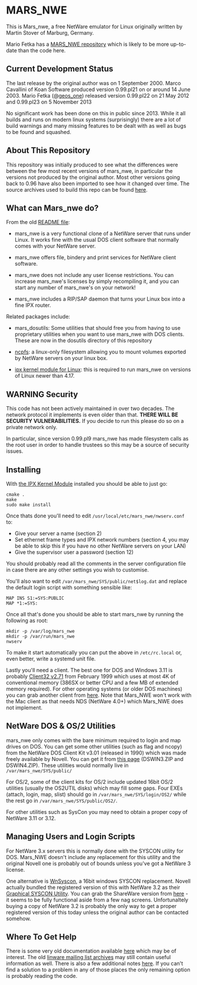 # MARS_NWE

This is Mars_nwe, a free NetWare emulator for Linux originally written by 
Martin Stover of Marburg, Germany.

Mario Fetka has a [MARS_NWE repository](https://gitea.disconnected-by-peer.at/mars_nwe/mars-nwe) which
is likely to be more up-to-date than the code here.

## Current Development Status
The last release by the original author was on 1 September 2000. 
Marco Cavallini of Koan Software produced version 0.99.pl21 on or around 14 June 2003.
Mario Fetka ([@geos_one](https://gitea.disconnected-by-peer.at/geos_one)) released version 0.99.pl22 on 21 May 2012 and 0.99.pl23 on 5
November 2013

No significant work has been done on this in public since 2013. While it all builds and runs on
modern linux systems (surprisingly) there are a lot of build warnings and many missing
features to be dealt with as well as bugs to be found and squashed.

## About This Repository
This repository was initially produced to see what the differences were between the few
most recent versions of mars_nwe, in particular the versions not produced by the
original author. Most other versions going back to 0.96 have also been imported to see
how it changed over time. The source archives used to build this repo can be found
[here](https://ftp.zx.net.nz/pub/archive/novell/mars_nwe_dist/).

## What can Mars_nwe do?
From the old [README file](README): 

- mars_nwe is a very functional clone of a NetWare server that runs
  under Linux. It works fine with the usual DOS client software that
  normally comes with your NetWare server.

- mars_nwe offers file, bindery and print services for NetWare client
  software.

- mars_nwe does not include any user license restrictions. You can
  increase mars_nwe's licenses by simply recompiling it, and you can
  start any number of mars_nwe's on your network!

- mars_nwe includes a RIP/SAP daemon that turns your Linux box into a
  fine IPX router.


Related packages include:

- mars_dosutils: Some utilities that should free you from having to
  use proprietary utilities when you want to use mars_nwe with DOS
  clients. These are now in the dosutils directory of this repository

- [ncpfs](https://github.com/EnzephaloN/ncpfs-module): a linux-only 
  filesystem allowing you to mount volumes exported by NetWare servers 
  on your linux box.

- [ipx kernel module for Linux](https://github.com/pasis/ipx): this is
  required to run mars_nwe on versions of Linux newer than 4.17.

## WARNING Security
This code has not been actively maintained in over two decades. The network protocol it
implements is even older than that. **THERE WILL BE SECURITY VULNERABILITIES.** If you 
decide to run this please do so on a private network only.

In particular, since version 0.99.pl9 mars_nwe has made filesystem calls as the root
user in order to handle trustees so this may be a source of security issues.

## Installing

With [the IPX Kernel Module](https://github.com/pasis/ipx) installed you should be able to 
just go:
```shell
cmake .
make
sudo make install
```

Once thats done you'll need to edit `/usr/local/etc/mars_nwe/nwserv.conf` to:
- Give your server a name (section 2)
- Set ethernet frame types and IPX network numbers (section 4, you may be able to skip 
  this if you have no other NetWare servers on your LAN)
- Give the supervisor user a password (section 12)

You should probably read all the comments in the server configuration file in case there
are any other settings you wish to customise.

You'll also want to edit `/var/mars_nwe/SYS/public/net$log.dat` and replace the
default login script with something sensible like:
```
MAP INS S1:=SYS:PUBLIC
MAP *1:=SYS:
```

Once all that's done you should be able to start mars_nwe by running the following as root:
```shell
mkdir -p /var/log/mars_nwe
mkdir -p /var/run/mars_nwe
nwserv
```
To make it start automatically you can put the above in `/etc/rc.local` or, even better,
write a systemd unit file.

Lastly you'll need a client. The best one for DOS and Windows 3.11 is probably
[Client32 v2.71](https://ftp.zx.net.nz/pub/archive/novell/clients/client32_2.71_dos_win3x/dw271e.exe) 
from February 1999 which uses at most 4K of conventional memory (386SX or better CPU 
and a few MB of extended memory required). For other operating systems (or older DOS 
machines) you can grab another client from [here](https://www.zx.net.nz/netware/client/). Note
that Mars_NWE won't work with the Mac client as that needs NDS (NetWare 4.0+) which Mars_NWE
does not implement.

## NetWare DOS & OS/2 Utilities
mars_nwe only comes with the bare minimum required to login and map drives on DOS. You can get
some other utilities (such as flag and ncopy) from the NetWare DOS Client Kit v3.01 
(released in 1990) which was made freely available by Novell. You can get it from 
[this page](http://www.zx.net.nz/netware/client/dos-netx.shtml) (DSWIN3.ZIP and 
DSWIN4.ZIP). These utilities would normally live in `/var/mars_nwe/SYS/public/`

For OS/2, some of the client kits for OS/2 include updated 16bit OS/2 utilities
(usually the OS2UTIL disks) which may fill some gaps. Four EXEs (attach, login, map, slist) 
should go in `/var/mars_nwe/SYS/login/OS2/` while the rest go in `/var/mars_nwe/SYS/public/OS2/`.

For other utilities such as SysCon you may need to obtain a proper copy of 
NetWare 3.11 or 3.12.

## Managing Users and Login Scripts
For NetWare 3.x servers this is normally done with the SYSCON utility for DOS. Mars_NWE doesn't
include any replacement for this utility and the original Novell one is probably out of bounds
unless you've got a NetWare 3 license.

One alternative is [WnSyscon](https://web.archive.org/web/20050828165409/http://www.amcsoft.demon.co.uk/wnsyscon.htm), 
a 16bit windows SYSCON replacement. Novell actually bundled the registered version of 
this with NetWare 3.2 as their [Graphical SYSCON Utility](https://support.novell.com/techcenter/articles/ana19980403.html).
You can grab the ShareWare version from [here](https://ftp.zx.net.nz/pub/archive/novell/3rdparty/admin/wnsyscon/) - it
seems to be fully functional aside from a few nag screens. Unfortunaltely buying a copy of NetWare 3.2 is probably
the only way to get a proper registered version of this today unless the original author can be contacted somehow.

## Where To Get Help

There is some very old documentation available [here](doc) which may be of interest. 
The old [linware mailing list archives](https://marc.info/?l=linware&r=1&w=2) may still
contain useful information as well. There is also a few additional notes [here](http://www.zx.net.nz/netware/server/mars.shtml).
If you can't find a solution to a problem in any of those places the only remaining 
option is probably reading the code.
